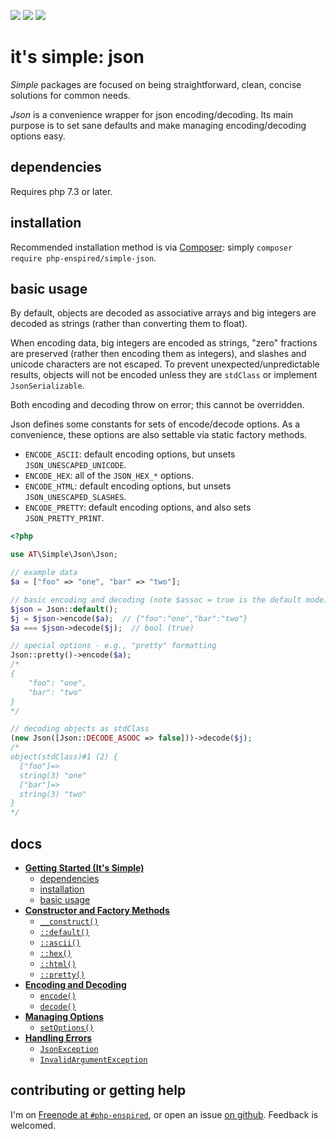 ![](https://img.shields.io/github/release/php-enspired/simple-json.svg)  ![](https://img.shields.io/badge/PHP-7.3-blue.svg?colorB=8892BF)  ![](https://img.shields.io/badge/license-GPL_3.0_only-blue.svg)

it's simple: json
=================

_Simple_ packages are focused on being straightforward, clean, concise solutions for common needs.

_Json_ is a convenience wrapper for json encoding/decoding. Its main purpose is to set sane defaults and make managing encoding/decoding options easy.

dependencies
------------

Requires php 7.3 or later.

installation
------------

Recommended installation method is via [Composer](https://getcomposer.org/): simply `composer require php-enspired/simple-json`.

basic usage
-----------
By default, objects are decoded as associative arrays and big integers are decoded as strings (rather than converting them to float).

When encoding data, big integers are encoded as strings, "zero" fractions are preserved (rather then encoding them as integers), and slashes and unicode characters are not escaped. To prevent unexpected/unpredictable results, objects will not be encoded unless they are `stdClass` or implement `JsonSerializable`.

Both encoding and decoding throw on error; this cannot be overridden.

Json defines some constants for sets of encode/decode options. As a convenience, these options are also settable via static factory methods.
- `ENCODE_ASCII`: default encoding options, but unsets `JSON_UNESCAPED_UNICODE`.
- `ENCODE_HEX`: all of the `JSON_HEX_*` options.
- `ENCODE_HTML`: default encoding options, but unsets `JSON_UNESCAPED_SLASHES`.
- `ENCODE_PRETTY`: default encoding options, and also sets `JSON_PRETTY_PRINT`.

```php
<?php

use AT\Simple\Json\Json;

// example data
$a = ["foo" => "one", "bar" => "two"];

// basic encoding and decoding (note $assoc = true is the default mode)
$json = Json::default();
$j = $json->encode($a);  // {"foo":"one","bar":"two"}
$a === $json->decode($j);  // bool (true)

// special options - e.g., "pretty" formatting
Json::pretty()->encode($a);
/*
{
    "foo": "one",
    "bar": "two"
}
*/

// decoding objects as stdClass
(new Json([Json::DECODE_ASOOC => false]))->decode($j);
/*
object(stdClass)#1 (2) {
  ["foo"]=>
  string(3) "one"
  ["bar"]=>
  string(3) "two"
}
*/
```

docs
----

- **[Getting Started (It's Simple)](/php-enspired/simple-json/wiki/It's-Simple:-Json)**
  - [dependencies](https://github.com/php-enspired/simple-json/wiki/It's-Simple:-Json#dependencies)
  - [installation](https://github.com/php-enspired/simple-json/wiki/It's-Simple:-Json#installation)
  - [basic usage](https://github.com/php-enspired/simple-json/wiki/It's-Simple:-Json#basic-usage)
- **[Constructor and Factory Methods](/php-enspired/simple-json/wiki/Constructor-and-Factory-Methods)**
  - [`__construct()`](/php-enspired/simple-json/wiki/Constructor-and-Factory-Methods#__construct-array-options---)
  - [`::default()`](/php-enspired/simple-json/wiki/Constructor-and-Factory-Methods#static-default-void---json)
  - [`::ascii()`](/php-enspired/simple-json/wiki/Constructor-and-Factory-Methods#static-ascii-void---json)
  - [`::hex()`](/php-enspired/simple-json/wiki/Constructor-and-Factory-Methods#static-hex-void---json)
  - [`::html()`](/php-enspired/simple-json/wiki/Constructor-and-Factory-Methods#static-html-void---json)
  - [`::pretty()`](/php-enspired/simple-json/wiki/Constructor-and-Factory-Methods#static-pretty-void---json)
- **[Encoding and Decoding](/php-enspired/simple-json/wiki/Encoding-and-Decoding)**
  - [`encode()`](/php-enspired/simple-json/wiki/Encoding-and-Decoding#encode-mixed-data--bool-strict--true---string)
  - [`decode()`](/php-enspired/simple-json/wiki/Encoding-and-Decoding#decode-string-json---mixed)
- **[Managing Options](/php-enspired/simple-json/wiki/Managing-Options)**
  - [`setOptions()`](/php-enspired/simple-json/wiki/Managing-Options#setoptions-array-options---json)
- **[Handling Errors](/php-enspired/simple-json/wiki/Handling-Errors)**
  - [`JsonException`](/php-enspired/simple-json/wiki/Handling-Errors#jsonexception)
  - [`InvalidArgumentException`](/php-enspired/simple-json/wiki/Handling-Errors#invalidargumentexception)

contributing or getting help
----------------------------

I'm on [Freenode at `#php-enspired`](http://webchat.freenode.net?channels=%23php-enspired&uio=d4), or open an issue [on github](https://github.com/php-enspired/simple-json/issues).  Feedback is welcomed.
